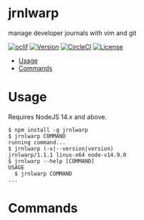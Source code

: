 jrnlwarp
========

manage developer journals with vim and git

[![oclif](https://img.shields.io/badge/cli-oclif-brightgreen.svg)](https://oclif.io)
[![Version](https://img.shields.io/npm/v/jrnlwarp.svg)](https://npmjs.org/package/jrnlwarp)
[![CircleCI](https://circleci.com/gh/hekar/jrnlwarp/tree/master.svg?style=shield)](https://circleci.com/gh/hekar/jrnlwarp/tree/master)
[![License](https://img.shields.io/npm/l/jrnlwarp.svg)](https://github.com/hekar/jrnlwarp/blob/master/package.json)

<!-- toc -->
* [Usage](#usage)
* [Commands](#commands)
<!-- tocstop -->

# Usage

Requires NodeJS 14.x and above.

<!-- usage -->
```sh-session
$ npm install -g jrnlwarp
$ jrnlwarp COMMAND
running command...
$ jrnlwarp (-v|--version|version)
jrnlwarp/1.1.1 linux-x64 node-v14.9.0
$ jrnlwarp --help [COMMAND]
USAGE
  $ jrnlwarp COMMAND
...
```
<!-- usagestop -->
# Commands
<!-- commands -->

<!-- commandsstop -->
